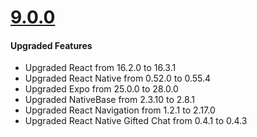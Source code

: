 # [9.0.0](http://gitstrap.com/strapmobile/SocialApp/blob/v9.0.0/CRNA/ChangeLog.md)

#### Upgraded Features

* Upgraded React from 16.2.0 to 16.3.1
* Upgraded React Native from 0.52.0 to 0.55.4
* Upgraded Expo from 25.0.0 to 28.0.0
* Upgraded NativeBase from 2.3.10 to 2.8.1
* Upgraded React Navigation from 1.2.1 to 2.17.0
* Upgraded React Native Gifted Chat from 0.4.1 to 0.4.3
